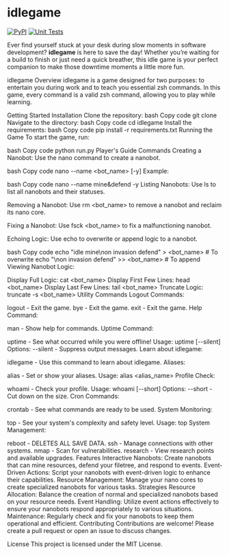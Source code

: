 # idlegame

[![PyPI](https://github.com/bboonstra/idlegame/actions/workflows/pypi.yml/badge.svg)](https://github.com/bboonstra/idlegame/actions/workflows/pypi.yml)
[![Unit Tests](https://github.com/bboonstra/idlegame/actions/workflows/tests.yml/badge.svg)](https://github.com/bboonstra/idlegame/actions/workflows/tests.yml)

Ever find yourself stuck at your desk during slow moments in software development? **idlegame** is here to save the day! Whether you’re waiting for a build to finish or just need a quick breather, this idle game is your perfect companion to make those downtime moments a little more fun.

idlegame
Overview
idlegame is a game designed for two purposes: to entertain you during work and to teach you essential zsh commands. In this game, every command is a valid zsh command, allowing you to play while learning.

Getting Started
Installation
Clone the repository:
bash
Copy code
git clone <repository-url>
Navigate to the directory:
bash
Copy code
cd idlegame
Install the requirements:
bash
Copy code
pip install -r requirements.txt
Running the Game
To start the game, run:

bash
Copy code
python run.py
Player's Guide
Commands
Creating a Nanobot: Use the nano command to create a nanobot.

bash
Copy code
nano --name <bot_name> [-y]
Example:

bash
Copy code
nano --name mine&defend -y
Listing Nanobots: Use ls to list all nanobots and their statuses.

Removing a Nanobot: Use rm <bot_name> to remove a nanobot and reclaim its nano core.

Fixing a Nanobot: Use fsck <bot_name> to fix a malfunctioning nanobot.

Echoing Logic: Use echo to overwrite or append logic to a nanobot.

bash
Copy code
echo "idle mine\non invasion defend" > <bot_name>  # To overwrite
echo "\non invasion defend" >> <bot_name> # To append
Viewing Nanobot Logic:

Display Full Logic: cat <bot_name>
Display First Few Lines: head <bot_name>
Display Last Few Lines: tail <bot_name>
Truncate Logic: truncate -s <length> <bot_name>
Utility Commands
Logout Commands:

logout - Exit the game.
bye - Exit the game.
exit - Exit the game.
Help Command:

man - Show help for commands.
Uptime Command:

uptime - See what occurred while you were offline!
Usage: uptime [--silent]
Options: --silent - Suppress output messages.
Learn about idlegame:

idlegame - Use this command to learn about idlegame.
Aliases:

alias - Set or show your aliases.
Usage: alias <alias_name> <command>
Profile Check:

whoami - Check your profile.
Usage: whoami [--short]
Options: --short - Cut down on the size.
Cron Commands:

crontab - See what commands are ready to be used.
System Monitoring:

top - See your system's complexity and safety level.
Usage: top
System Management:

reboot - DELETES ALL SAVE DATA.
ssh - Manage connections with other systems.
nmap - Scan for vulnerabilities.
research - View research points and available upgrades.
Features
Interactive Nanobots: Create nanobots that can mine resources, defend your filetree, and respond to events.
Event-Driven Actions: Script your nanobots with event-driven logic to enhance their capabilities.
Resource Management: Manage your nano cores to create specialized nanobots for various tasks.
Strategies
Resource Allocation: Balance the creation of normal and specialized nanobots based on your resource needs.
Event Handling: Utilize event actions effectively to ensure your nanobots respond appropriately to various situations.
Maintenance: Regularly check and fix your nanobots to keep them operational and efficient.
Contributing
Contributions are welcome! Please create a pull request or open an issue to discuss changes.

License
This project is licensed under the MIT License.


